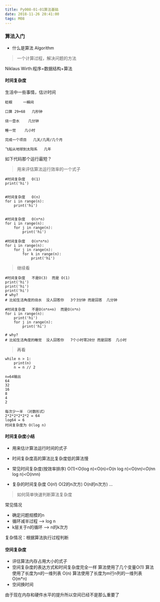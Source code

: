 ```yaml
---
title: Py008-01-01算法基础
date: 2018-11-26 20:41:00
tags: M08
---
```


### 算法入门

- 什么是算法 Algorithm

> 一个计算过程，解决问题的方法

Niklaus Wirth:程序=数据结构+算法

#### 时间复杂度

生活中一些事情，估计时间

```
眨眼     一瞬间

口算 29+68   几秒钟

烧一壶水    几分钟

睡一觉    几小时

完成一个项目   几天/几周/几个月

飞船从地球到太阳系   几年
```

如下代码那个运行最短？

> 用来评估算法运行效率的一个式子

```
#时间复杂度   O(1)
print('hi')   


#时间复杂度   O(n)
for i in range(n):
    print('hi')


#时间复杂度   O(n*n)
for i in range(n):
    for j in range(n):
        print('hi')

#时间复杂度   O(n*n*n)
for i in range(n):
    for j in range(n):
        for k in range(n):
            print('hi')
```

> 继续看

```
#时间复杂度   不是O(3)  而是 O(1)
print('hi')
print('hi')
print('hi')
# why?
# 比如生活角度的烧水  没人回答你   3个3分钟 而是回答  几分钟  

#时间复杂度   不是O(n*n+n)  而是O(n*n)
for i in range(n):
    print('hi')
    for j in range(n):
        print('hi')

# why?
# 比如生活角度的睡觉  没人回答你   7个小时零20分 而是回答  几小时
```

> 再看

```
while n > 1:
    print(n)
    n = n // 2

n=64输出
64
32
16
8
4
2

每次少一半 （对数形式）
2*2*2*2*2*2 = 64
log64 = 6
时间复杂度为 O(log n)
```

#### 时间复杂度小结

- 用来估计算法运行时间的式子
- 时间复杂度高的算法比复杂度低的算法慢
- 常见时间复杂度(按效率排序)
    O(1)<O(log n)<O(n)<O(n log n)<O(n*n)<O(n*n log n)<O(n*n*n)

- 复杂的时间复杂度
    O(n!) O(2的n次方) O(n的n次方) ...

> 如何简单快速判断算法复杂度

常见情况

- 确定问题规模的n
- 循环减半过程 --> log n
- k层关于n的循环 --> n的k次方

复杂情况：根据算法执行过程判断


#### 空间复杂度

- 评估算法内存占用大小的式子
- 空间复杂度的表达方式和时间复杂度完全一样
    算法使用了几个变量O(1)
    算法使用了长度为n的一维列表 O(n)
    算法使用了长度为m行n列的一维列表 O(m*n)
- 空间换时间


由于现在内存和硬件水平的提升所以空间已经不是那么重要了
